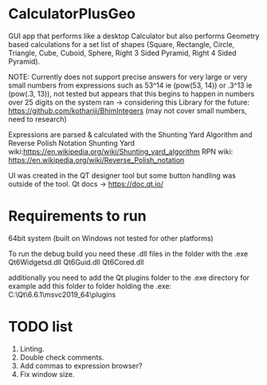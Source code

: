 # CalculatorPlusGeo

GUI app that performs like a desktop Calculator but also performs Geometry based calculations for a set list of shapes (Square, Rectangle, Circle, Triangle, Cube, Cuboid, Sphere, Right 3 Sided Pyramid, Right 4 Sided Pyramid).

NOTE:
Currently does not support precise answers for very large or very small numbers from expressions such as 53^14 ie (pow(53, 14)) or .3^13 ie (pow(.3, 13)), not tested but appears that this begins to happen in numbers over 25 digits on the system ran -> considering this Library for the future: https://github.com/kothariji/BhimIntegers (may not cover small numbers, need to research)

Expressions are parsed & calculated with the Shunting Yard Algorithm and Reverse Polish Notation
Shunting Yard wiki:https://en.wikipedia.org/wiki/Shunting_yard_algorithm 
RPN wiki: https://en.wikipedia.org/wiki/Reverse_Polish_notation

UI was created in the QT designer tool but some button handling was outside of the tool.
Qt docs -> https://doc.qt.io/

# Requirements to run

64bit system (built on Windows not tested for other platforms)

To run the debug build you need these .dll files in the folder with the .exe
Qt6Widgetsd.dll
Qt6Guid.dll
Qt6Cored.dll

additionally you need to add the Qt plugins folder to the .exe directory
for example add this folder to folder holding the .exe:
C:\Qt\6.6.1\msvc2019_64\plugins


# TODO list

1. Linting.
2. Double check comments.
3. Add commas to expression browser?
4. Fix window size.